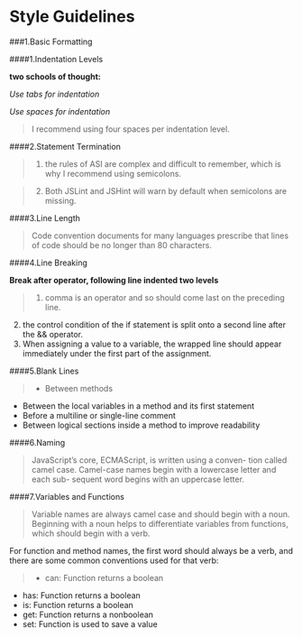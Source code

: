 **Style Guidelines**
====================

###1.Basic Formatting

####1.Indentation Levels

**two schools of thought:**

_Use tabs for indentation_

_Use spaces for indentation_

>I recommend using four spaces per indentation level. 

####2.Statement Termination

>1. the rules of ASI are complex and difficult to remember, which is why I recommend using semicolons. 

>2. Both JSLint and JSHint will warn by default when semicolons are missing.

####3.Line Length

>Code convention documents for many languages prescribe that lines of code should be no longer than 80 characters. 

####4.Line Breaking

**Break after operator, following line indented two levels**

>1. comma is an operator and so should come last on the preceding line.
2. the control condition of the if statement is split onto a second line after the && operator. 
3. When assigning a value to a variable, the wrapped line should appear immediately under the first part of the assignment. 

####5.Blank Lines

>* Between methods * Between the local variables in a method and its first statement * Before a multiline or single-line comment * Between logical sections inside a method to improve readability

####6.Naming

>JavaScript’s core, ECMAScript, is written using a conven- tion called camel case. Camel-case names begin with a lowercase letter and each sub- sequent word begins with an uppercase letter.

####7.Variables and Functions

>Variable names are always camel case and should begin with a noun. Beginning with a noun helps to differentiate variables from functions, which should begin with a verb.

For function and method names, the first word should always be a verb, and there are some common conventions used for that verb:
>* can: Function returns a boolean 
 * has: Function returns a boolean * is: Function returns a boolean
 * get: Function returns a nonboolean 
 * set: Function is used to save a value

